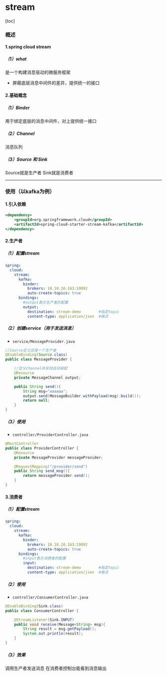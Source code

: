 # stream

[toc]

### 概述

#### 1.spring cloud stream

##### （1）what

是一个构建消息驱动的微服务框架
* 屏蔽底层消息中间件的差异，提供统一的接口

#### 2.基础概念

##### （1）Binder
用于绑定底层的消息中间件，对上提供统一接口

##### （2）Channel
消息队列

##### （3）Source 和 Sink
Source就是生产者
Sink就是消费者

***

### 使用（以kafka为例）

#### 1.引入依赖
```xml
<dependency>
    <groupId>org.springframework.cloud</groupId>
    <artifactId>spring-cloud-starter-stream-kafka</artifactId>
</dependency>
```

#### 2.生产者


##### （1）配置stream
```yml
spring:
  cloud:
    stream:
      kafka:
        binder:
          brokers: 10.10.10.163:19092
          auto-create-topics: true
      bindings:
        #output表示生产者的配置
        output:
          destination: stream-demo        #指定topic
          content-type: application/json  #格式
```

##### （2）创建service（用于发送消息）
* `service/MessageProvider.java`
```java
//Source定义这是一个生产者
@EnableBinding(Source.class)
public class MessageProvider {

    //定义channel并实现自动装配
    @Resource
    private MessageChannel output;

    public String send(){
        String msg="aaaaaa";
        output.send(MessageBuilder.withPayload(msg).build());
        return null;
    }
}
```

##### （3）使用
* `controller/ProviderController.java`
```java
@RestController
public class ProviderController {
    @Resource
    private MessageProvider messageProvider;

    @RequestMapping("/provider/send")
    public String send_msg(){
        return messageProvider.send();
    }
}
```

#### 3.消费者


##### （1）配置stream
```yml
spring:
  cloud:
    stream:
      kafka:
        binder:
          brokers: 10.10.10.163:19092
          auto-create-topics: true
      bindings:
        #input表示消费者的配置
        input:  
          destination: stream-demo        #指定topic
          content-type: application/json  #格式
```

##### （2）使用
* `controller/ConsumerController.java`
```java
@EnableBinding(Sink.class)
public class ConsumerController {

    @StreamListener(Sink.INPUT)
    public void receive(Message<String> msg){
        String result = msg.getPayload();
        System.out.println(result);
    }
}
```

##### （3）效果
调用生产者发送消息
在消费者控制台能看到消息输出
